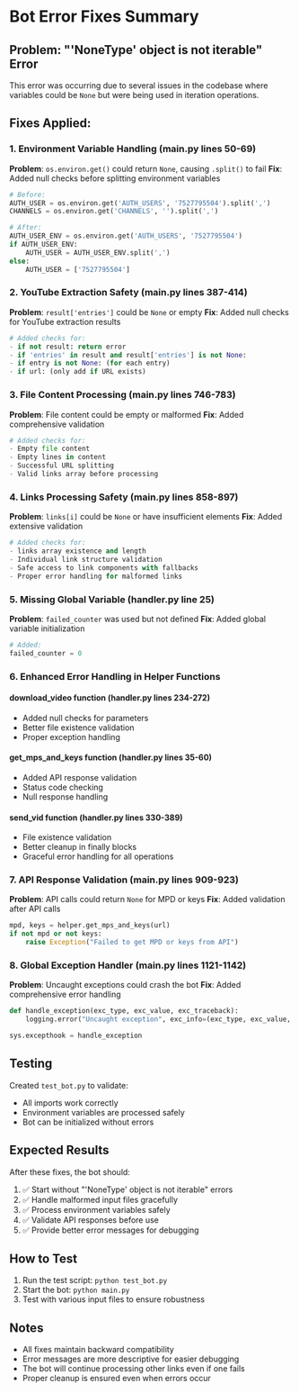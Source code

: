# Bot Error Fixes Summary

## Problem: "'NoneType' object is not iterable" Error

This error was occurring due to several issues in the codebase where variables could be `None` but were being used in iteration operations.

## Fixes Applied:

### 1. Environment Variable Handling (main.py lines 50-69)
**Problem**: `os.environ.get()` could return `None`, causing `.split()` to fail
**Fix**: Added null checks before splitting environment variables
```python
# Before:
AUTH_USER = os.environ.get('AUTH_USERS', '7527795504').split(',')
CHANNELS = os.environ.get('CHANNELS', '').split(',')

# After:
AUTH_USER_ENV = os.environ.get('AUTH_USERS', '7527795504')
if AUTH_USER_ENV:
    AUTH_USER = AUTH_USER_ENV.split(',')
else:
    AUTH_USER = ['7527795504']
```

### 2. YouTube Extraction Safety (main.py lines 387-414)
**Problem**: `result['entries']` could be `None` or empty
**Fix**: Added null checks for YouTube extraction results
```python
# Added checks for:
- if not result: return error
- if 'entries' in result and result['entries'] is not None:
- if entry is not None: (for each entry)
- if url: (only add if URL exists)
```

### 3. File Content Processing (main.py lines 746-783)
**Problem**: File content could be empty or malformed
**Fix**: Added comprehensive validation
```python
# Added checks for:
- Empty file content
- Empty lines in content
- Successful URL splitting
- Valid links array before processing
```

### 4. Links Processing Safety (main.py lines 858-897)
**Problem**: `links[i]` could be `None` or have insufficient elements
**Fix**: Added extensive validation
```python
# Added checks for:
- links array existence and length
- Individual link structure validation
- Safe access to link components with fallbacks
- Proper error handling for malformed links
```

### 5. Missing Global Variable (handler.py line 25)
**Problem**: `failed_counter` was used but not defined
**Fix**: Added global variable initialization
```python
# Added:
failed_counter = 0
```

### 6. Enhanced Error Handling in Helper Functions

#### download_video function (handler.py lines 234-272)
- Added null checks for parameters
- Better file existence validation
- Proper exception handling

#### get_mps_and_keys function (handler.py lines 35-60)
- Added API response validation
- Status code checking
- Null response handling

#### send_vid function (handler.py lines 330-389)
- File existence validation
- Better cleanup in finally blocks
- Graceful error handling for all operations

### 7. API Response Validation (main.py lines 909-923)
**Problem**: API calls could return `None` for MPD or keys
**Fix**: Added validation after API calls
```python
mpd, keys = helper.get_mps_and_keys(url)
if not mpd or not keys:
    raise Exception("Failed to get MPD or keys from API")
```

### 8. Global Exception Handler (main.py lines 1121-1142)
**Problem**: Uncaught exceptions could crash the bot
**Fix**: Added comprehensive error handling
```python
def handle_exception(exc_type, exc_value, exc_traceback):
    logging.error("Uncaught exception", exc_info=(exc_type, exc_value, exc_traceback))

sys.excepthook = handle_exception
```

## Testing

Created `test_bot.py` to validate:
- All imports work correctly
- Environment variables are processed safely
- Bot can be initialized without errors

## Expected Results

After these fixes, the bot should:
1. ✅ Start without "'NoneType' object is not iterable" errors
2. ✅ Handle malformed input files gracefully
3. ✅ Process environment variables safely
4. ✅ Validate API responses before use
5. ✅ Provide better error messages for debugging

## How to Test

1. Run the test script: `python test_bot.py`
2. Start the bot: `python main.py`
3. Test with various input files to ensure robustness

## Notes

- All fixes maintain backward compatibility
- Error messages are more descriptive for easier debugging
- The bot will continue processing other links even if one fails
- Proper cleanup is ensured even when errors occur

